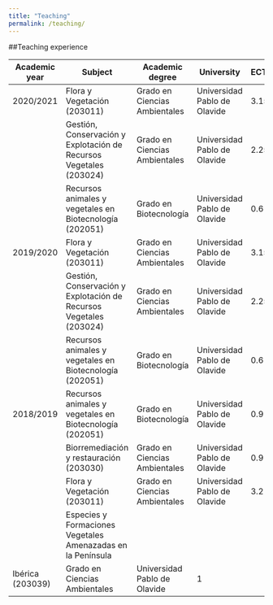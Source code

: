 ```yaml
---
title: "Teaching"
permalink: /teaching/
---
```

##Teaching experience

|Academic year|Subject|Academic degree|University|ECTS|
|--- |--- |--- |--- |--- |
|2020/2021|Flora y Vegetación (203011)|Grado en Ciencias Ambientales|Universidad Pablo de Olavide|3.15|
||Gestión, Conservación y Explotación de Recursos Vegetales (203024)|Grado en Ciencias Ambientales|Universidad Pablo de Olavide|2.25|
||Recursos animales y vegetales en Biotecnología (202051)|Grado en Biotecnología|Universidad Pablo de Olavide|0.6|
|2019/2020|Flora y Vegetación (203011)|Grado en Ciencias Ambientales|Universidad Pablo de Olavide|3.15|
||Gestión, Conservación y Explotación de Recursos Vegetales (203024)|Grado en Ciencias Ambientales|Universidad Pablo de Olavide|2.25|
||Recursos animales y vegetales en Biotecnología (202051)|Grado en Biotecnología|Universidad Pablo de Olavide|0.6|
|2018/2019|Recursos animales y vegetales en Biotecnología (202051)|Grado en Biotecnología|Universidad Pablo de Olavide|0.9|
||Biorremediación y restauración (203030)|Grado en Ciencias Ambientales|Universidad Pablo de Olavide|0.9|
||Flora y Vegetación (203011)|Grado en Ciencias Ambientales|Universidad Pablo de Olavide|3.2|
||Especies y Formaciones Vegetales Amenazadas en la Península
Ibérica (203039)|Grado en Ciencias Ambientales|Universidad Pablo de Olavide|1|
